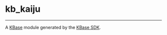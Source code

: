 
# kb_kaiju
---

A [KBase](https://kbase.us) module generated by the [KBase SDK](https://github.com/kbase/kb_sdk).


